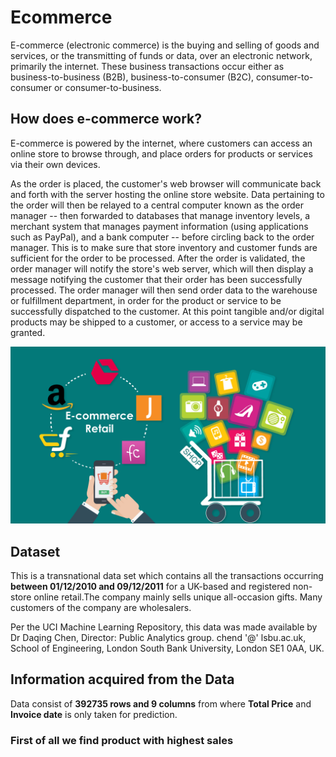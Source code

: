 # Ecommerce 
E-commerce (electronic commerce) is the buying and selling of goods and services, or the transmitting of funds or data, over an electronic network, primarily the internet. These business transactions occur either as business-to-business (B2B), business-to-consumer (B2C), consumer-to-consumer or consumer-to-business.

<h2>How does e-commerce work?</h2>
E-commerce is powered by the internet, where customers can access an online store to browse through, and place orders for products or services via their own devices.

As the order is placed, the customer's web browser will communicate back and forth with the server hosting the online store website. Data pertaining to the order will then be relayed to a central computer known as the order manager -- then forwarded to databases that manage inventory levels, a merchant system that manages payment information (using applications such as PayPal), and a bank computer -- before circling back to the order manager. This is to make sure that store inventory and customer funds are sufficient for the order to be processed. After the order is validated, the order manager will notify the store's web server, which will then display a message notifying the customer that their order has been successfully processed. The order manager will then send order data to the warehouse or fulfillment department, in order for the product or service to be successfully dispatched to the customer. At this point tangible and/or digital products may be shipped to a customer, or access to a service may be granted.

<img src="images/online-retail.jpg"  width="600">

<h2>Dataset</h2>
<p>
This is a transnational data set which contains all the transactions occurring<b> between 01/12/2010 and 09/12/2011</b> for a UK-based and registered non-store online retail.The company mainly sells unique all-occasion gifts. Many customers of the company are wholesalers.
</p>
<p>
Per the UCI Machine Learning Repository, this data was made available by Dr Daqing Chen, Director: Public Analytics group. chend '@' lsbu.ac.uk, School of Engineering, London South Bank University, London SE1 0AA, UK.
</p>

<h2>Information acquired from the Data</h2>
Data consist of <b>392735 rows and 9 columns</b> from where <b>Total Price</b> and <b>Invoice date</b> is only taken for prediction.

<h3>First of all we find product with highest sales</h3>
